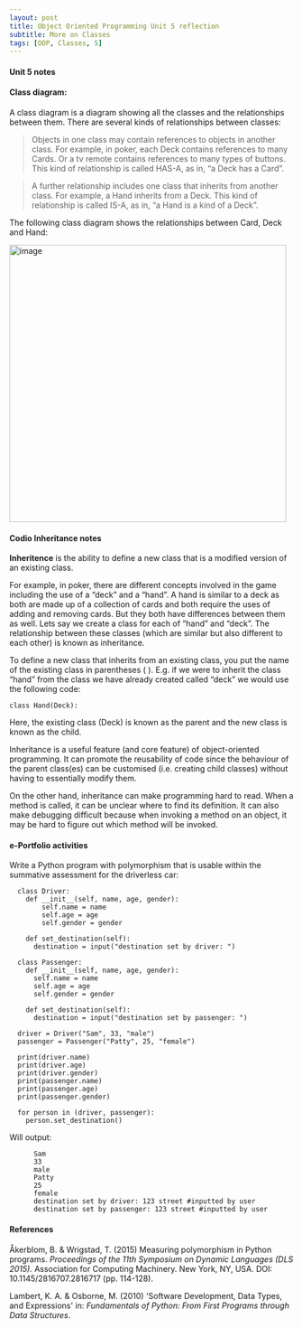 ```yaml
---
layout: post
title: Object Oriented Programming Unit 5 reflection
subtitle: More on Classes
tags: [OOP, Classes, 5]
---
```

#### Unit 5 notes
#### Class diagram:
A class diagram is a diagram showing all the classes and the relationships between them.
There are several kinds of relationships between classes:
> Objects in one class may contain references to objects in another class. For example, in poker, each Deck contains references to many Cards. Or a tv remote contains references to many types of buttons. This kind of relationship is called HAS-A, as in, “a Deck has a Card”.

> A further relationship includes one class that inherits from another class. For example, a Hand inherits from a Deck. This kind of relationship is called IS-A, as in, “a Hand is a kind of a Deck”.


The following class diagram shows the relationships between Card, Deck and Hand:

<img width="491" alt="image" src="https://github.com/fnugent24/fnugent24.github.io/assets/119634822/c944845a-50a3-426a-8ff0-cca1b59f6f57">


#### Codio Inheritance notes

**Inheritence** is the ability to define a new class that is a modified version of an existing class.

For example, in poker, there are different concepts involved in the game including the use of a “deck” and a “hand”. A hand is similar to a deck as both are made up of a collection of cards and both require the uses of adding and removing cards. But they both have differences between them as well. Lets say we create a class for each of “hand” and “deck”. The relationship between these classes (which are similar but also different to each other) is known as inheritance.

To define a new class that inherits from an existing class, you put the name of the existing class in parentheses ( ). E.g. if we were to inherit the class “hand” from the class we have already created called “deck” we would use the following code:

    class Hand(Deck):

Here, the existing class (Deck) is known as the parent and the new class is known as the child.

Inheritance is a useful feature (and core feature) of object-oriented programming. It can promote the reusability of code since the behaviour of the parent class(es) can be customised (i.e. creating child classes) without having to essentially modify them.

On the other hand, inheritance can make programming hard to read. When a method is called, it can be unclear where to find its definition. It can also make debugging difficult because when invoking a method on an object, it may be hard to figure out which method will be invoked.


#### e-Portfolio activities
Write a Python program with polymorphism that is usable within the summative assessment for the driverless car:

      class Driver:
        def __init__(self, name, age, gender):
            self.name = name
            self.age = age
            self.gender = gender
  
        def set_destination(self):
          destination = input("destination set by driver: ")

      class Passenger:
        def __init__(self, name, age, gender):
          self.name = name
          self.age = age
          self.gender = gender
  
        def set_destination(self):
          destination = input("destination set by passenger: ")

      driver = Driver("Sam", 33, "male")
      passenger = Passenger("Patty", 25, "female")

      print(driver.name)
      print(driver.age)
      print(driver.gender)
      print(passenger.name)
      print(passenger.age)
      print(passenger.gender)

      for person in (driver, passenger):
        person.set_destination()

Will output:

          Sam
          33
          male
          Patty
          25
          female
          destination set by driver: 123 street #inputted by user
          destination set by passenger: 123 street #inputted by user

#### References
Åkerblom, B. & Wrigstad, T. (2015) Measuring polymorphism in Python programs. *Proceedings of the 11th Symposium on Dynamic Languages (DLS 2015).* Association for Computing Machinery. New York, NY, USA. DOI: 10.1145/2816707.2816717 (pp. 114-128).

Lambert, K. A. & Osborne, M. (2010) 'Software Development, Data Types, and Expressions' in: *Fundamentals of Python: From First Programs through Data Structures*.
